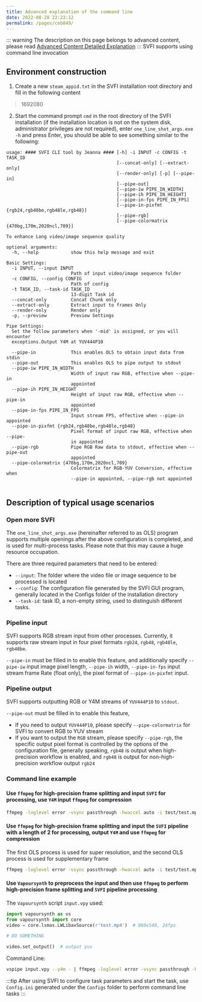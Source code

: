 ```yaml
---
title: Advanced explanation of the command line
date: 2022-08-28 22:23:12
permalink: /pages/ceb849/
---
```

::: warning
The description on this page belongs to advanced content, please read [Advanced Content Detailed Explanation](/pages/052617/)
:::
SVFI supports using command line invocation

## Environment construction

1. Create a new `steam_appid.txt` in the SVFI installation root directory and fill in the following content

> 1692080

2. Start the command prompt `cmd` in the root directory of the SVFI installation (if the installation location is not on the system disk, administrator privileges are not required), enter `one_line_shot_args.exe -h` and press Enter, you should be able to see something similar to the following:

```
usage: #### SVFI CLI tool by Jeanna #### [-h] -i INPUT -c CONFIG -t TASK_ID
                                         [--concat-only] [--extract-only]
                                         [--render-only] [-p] [--pipe-in]
                                         [--pipe-out]
                                         [--pipe-iw PIPE_IN_WIDTH]
                                         [--pipe-ih PIPE_IN_HEIGHT]
                                         [--pipe-in-fps PIPE_IN_FPS]
                                         [--pipe-in-pixfmt {rgb24,rgb48be,rgb48le,rgb48}]
                                         [--pipe-rgb]
                                         [--pipe-colormatrix {470bg,170m,2020ncl,709}]

To enhance Long video/image sequence quality

optional arguments:
  -h, --help            show this help message and exit

Basic Settings:
  -i INPUT, --input INPUT
                        Path of input video/image sequence folder
  -c CONFIG, --config CONFIG
                        Path of config
  -t TASK_ID, --task-id TASK_ID
                        13-digit Task id
  --concat-only         Concat Chunk only
  --extract-only        Extract input to frames Only
  --render-only         Render only
  -p, --preview         Preview Settings

Pipe Settings:
  Set the follow parameters when '-mid' is assigned, or you will encounter
  exceptions.Output Y4M at YUV444P10

  --pipe-in             This enables OLS to obtain input data from stdin
  --pipe-out            This enables OLS to pipe output to stdout
  --pipe-iw PIPE_IN_WIDTH
                        Width of input raw RGB, effective when --pipe-in
                        appointed
  --pipe-ih PIPE_IN_HEIGHT
                        Height of input raw RGB, effective when --pipe-in
                        appointed
  --pipe-in-fps PIPE_IN_FPS
                        Input stream FPS, effective when --pipe-in appointed
  --pipe-in-pixfmt {rgb24,rgb48be,rgb48le,rgb48}
                        Pixel format of input raw RGB, effective when --pipe-
                        in appointed
  --pipe-rgb            Pipe RGB Raw data to stdout, effective when --pipe-out
                        appointed
  --pipe-colormatrix {470bg,170m,2020ncl,709}
                        Colormatrix for RGB-YUV Conversion, effective when
                        --pipe-in appointed, --pipe-rgb not appointed


```
## Description of typical usage scenarios

### Open more SVFI

The `one_line_shot_args.exe` (hereinafter referred to as OLS) program supports multiple openings after the above configuration is completed, and is used for multi-process tasks. Please note that this may cause a huge resource occupation.

There are three required parameters that need to be entered:

- `--input`: The folder where the video file or image sequence to be processed is located
- `--config`: The configuration file generated by the SVFI GUI program, generally located in the Configs folder of the installation directory
- `--task-id`: task ID, a non-empty string, used to distinguish different tasks.

### Pipeline input

SVFI supports RGB stream input from other processes. Currently, it supports raw stream input in four pixel formats `rgb24`, `rgb48`, `rgb48le`, `rgb48be`.

`--pipe-in` must be filled in to enable this feature, and additionally specify `--pipe-iw` input image pixel length, `--pipe-ih` width, `--pipe-in-fps` input stream frame Rate (float only), the pixel format of `--pipe-in-pixfmt` input.

### Pipeline output

SVFI supports outputting RGB or Y4M streams of `YUV444P10` to `stdout`.

`--pipe-out` must be filled in to enable this feature,

- If you need to output `YUV444P10`, please specify `--pipe-colormatrix` for SVFI to convert RGB to YUV stream
- If you want to output the `RGB` stream, please specify `--pipe-rgb`, the specific output pixel format is controlled by the options of the configuration file, generally speaking, `rgb48` is output when high-precision workflow is enabled, and `rgb48` is output for non-high-precision workflow output `rgb24`

### Command line example

#### Use `ffmpeg` for high-precision frame splitting and input `SVFI` for processing, use `Y4M` input `ffmpeg` for compression

```bash
ffmpeg -loglevel error -vsync passthrough -hwaccel auto -i test/test.mp4 -map 0:v:0 -sws_flags +bicubic+full_chroma_int+accurate_rnd -vf copy,format=yuv444p10le,format=rgb48be,format=rgb24,minterpolate=fps=24.000:mi_mode=dup -f image2pipe -pix_fmt rgb24 -vcodec rawvideo - |  one_line_shot_args.exe  -i - -c Configs/SVFI_Config_pipe_test.ini -t pipe_2 --pipe-in --pipe-iw 960 --pipe-ih 540  --pipe-in-fps 24 --pipe-out |  ffmpeg.exe -loglevel error -hide_banner -y -vsync cfr -i - -preset:v slow -c:v hevc_nvenc -pix_fmt yuv420p -crf 16 test/output.mp4 -y
```
#### Use `ffmpeg` for high-precision frame splitting and input the `SVFI` pipeline with a length of 2 for processing, output `Y4M` and use `ffmpeg` for compression

The first OLS process is used for super resolution, and the second OLS process is used for supplementary frame

```bash
ffmpeg -loglevel error -vsync passthrough -hwaccel auto -i test/test.mp4 -map 0:v:0 -sws_flags +bicubic+full_chroma_int+accurate_rnd -vf copy,format=yuv444p10le,format=rgb48be,format=rgb24,minterpolate=fps=24.000:mi_mode=dup -f image2pipe -pix_fmt rgb48be -vcodec rawvideo - | one_line_shot_args.exe  -i - -c Configs/SVFI_Config_pipe_1.ini -t pipe_1 --pipe-in --pipe-iw 960 --pipe-ih 540 --pipe-in-fps 24 --pipe-out --pipe-rgb --pipe-in-pixfmt rgb48be | one_line_shot_args.exe -i - -c Configs/SVFI_Config_pipe_2.ini -t pipe_2 --pipe-in --pipe-iw 960 --pipe-ih 540  --pipe-in-fps 24 --pipe-in-pixfmt rgb48 --pipe-out |  ffmpeg.exe -loglevel error -hide_banner -y -vsync cfr -i - -preset:v slow -c:v hevc_nvenc -pix_fmt yuv420p -crf 16 test/output.mp4 -y
```
#### Use `Vapoursynth` to preprocess the input and then use `ffmpeg` to perform high-precision frame splitting and `SVFI` pipeline processing

The `Vapoursynth` script `input.vpy` used:

```python
import vapoursynth as vs
from vapoursynth import core
video = core.lsmas.LWLibavSource(r'test.mp4')  # 960x540, 24fps

# DO SOMETHING

video.set_output()  # output yuv
```
Command Line:

```bash
vspipe input.vpy --y4m - | ffmpeg -loglevel error -vsync passthrough -hwaccel auto -i - -map 0:v:0 -sws_flags +bicubic+full_chroma_int+accurate_rnd -vf copy,format=yuv444p10le,format=rgb48be,format=rgb24,minterpolate=fps=24.000:mi_mode=dup -f image2pipe -pix_fmt rgb24 -vcodec rawvideo - |  one_line_shot_args.exe  -i - -c Configs/SVFI_Config_pipe_test.ini -t pipe_2 --pipe-in --pipe-iw 960 --pipe-ih 540  --pipe-in-fps 24 --pipe-out |  ffmpeg.exe -loglevel error -hide_banner -y -vsync cfr -i - -preset:v slow -c:v hevc_nvenc -pix_fmt yuv420p -crf 16 test/output.mp4 -y
```
:::tip
After using SVFI to configure task parameters and start the task, use `Config.ini` generated under the `Configs` folder to perform command line tasks
:::
